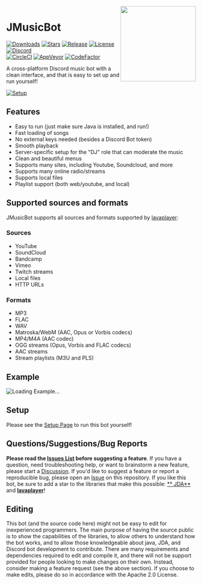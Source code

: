 <img align="right" src="https://i.imgur.com/zrE80HY.png" height="200" width="200">

# JMusicBot

[![Downloads](https://img.shields.io/github/downloads/jagrosh/MusicBot/total.svg)](https://github.com/jagrosh/MusicBot/releases/latest)
[![Stars](https://img.shields.io/github/stars/jagrosh/MusicBot.svg)](https://github.com/jagrosh/MusicBot/stargazers)
[![Release](https://img.shields.io/github/release/jagrosh/MusicBot.svg)](https://github.com/jagrosh/MusicBot/releases/latest)
[![License](https://img.shields.io/github/license/jagrosh/MusicBot.svg)](https://github.com/jagrosh/MusicBot/blob/master/LICENSE)
[![Discord](https://discordapp.com/api/guilds/147698382092238848/widget.png)](https://discord.gg/0p9LSGoRLu6Pet0k)<br>
[![CircleCI](https://img.shields.io/circleci/project/github/jagrosh/MusicBot/master.svg)](https://circleci.com/gh/jagrosh/MusicBot)
[![AppVeyor](https://ci.appveyor.com/api/projects/status/gdu6nyte5psj6xfk/branch/master?svg=true)](https://ci.appveyor.com/project/jagrosh/musicbot/branch/master)
[![CodeFactor](https://www.codefactor.io/repository/github/jagrosh/musicbot/badge)](https://www.codefactor.io/repository/github/jagrosh/musicbot)

A cross-platform Discord music bot with a clean interface, and that is easy to set up and run yourself!

[![Setup](http://i.imgur.com/VvXYp5j.png)](https://jmusicbot.com/setup)

## Features

* Easy to run (just make sure Java is installed, and run!)
* Fast loading of songs
* No external keys needed (besides a Discord Bot token)
* Smooth playback
* Server-specific setup for the "DJ" role that can moderate the music
* Clean and beautiful menus
* Supports many sites, including Youtube, Soundcloud, and more
* Supports many online radio/streams
* Supports local files
* Playlist support (both web/youtube, and local)

## Supported sources and formats

JMusicBot supports all sources and formats supported
by [lavaplayer](https://github.com/sedmelluq/lavaplayer#supported-formats):

### Sources

* YouTube
* SoundCloud
* Bandcamp
* Vimeo
* Twitch streams
* Local files
* HTTP URLs

### Formats

* MP3
* FLAC
* WAV
* Matroska/WebM (AAC, Opus or Vorbis codecs)
* MP4/M4A (AAC codec)
* OGG streams (Opus, Vorbis and FLAC codecs)
* AAC streams
* Stream playlists (M3U and PLS)

## Example

![Loading Example...](https://i.imgur.com/kVtTKvS.gif)

## Setup

Please see the [Setup Page](https://jmusicbot.com/setup) to run this bot yourself!

## Questions/Suggestions/Bug Reports

**Please read the [Issues List](https://github.com/jagrosh/MusicBot/issues) before suggesting a feature**. If you have a
question, need troubleshooting help, or want to brainstorm a new feature, please start
a [Discussion](https://github.com/jagrosh/MusicBot/discussions). If you'd like to suggest a feature or report a
reproducible bug, please open an [Issue](https://github.com/jagrosh/MusicBot/issues) on this repository. If you like
this bot, be sure to add a star to the libraries that make this possible: [**
JDA**](https://github.com/DV8FromTheWorld/JDA) and [**lavaplayer**](https://github.com/sedmelluq/lavaplayer)!

## Editing

This bot (and the source code here) might not be easy to edit for inexperienced programmers. The main purpose of having
the source public is to show the capabilities of the libraries, to allow others to understand how the bot works, and to
allow those knowledgeable about java, JDA, and Discord bot development to contribute. There are many requirements and
dependencies required to edit and compile it, and there will not be support provided for people looking to make changes
on their own. Instead, consider making a feature request (see the above section). If you choose to make edits, please do
so in accordance with the Apache 2.0 License.
